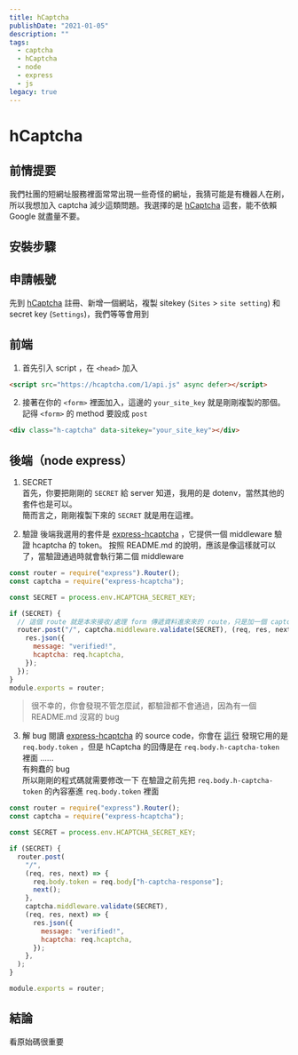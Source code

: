 ```yaml
---
title: hCaptcha
publishDate: "2021-01-05"
description: ""
tags:
  - captcha
  - hCaptcha
  - node
  - express
  - js
legacy: true
---
```


# hCaptcha

## 前情提要

我們社團的短網址服務裡面常常出現一些奇怪的網址，我猜可能是有機器人在刷，所以我想加入 captcha 減少這類問題。我選擇的是 [hCaptcha](https://hcaptcha.com/) 這套，能不依賴 Google 就盡量不要。

## 安裝步驟

## 申請帳號

先到 [hCaptcha](https://hcaptcha.com/) 註冊、新增一個網站，複製 sitekey (`Sites` > `site setting`) 和 secret key (`Settings`)，我們等等會用到

## 前端

1. 首先引入 script ，在 `<head>` 加入

```html
<script src="https://hcaptcha.com/1/api.js" async defer></script>
```

2. 接著在你的 `<form>` 裡面加入，這邊的 `your_site_key` 就是剛剛複製的那個。記得 `<form>` 的 method 要設成 `post`

```html
<div class="h-captcha" data-sitekey="your_site_key"></div>
```

## 後端（node express）

1. SECRET  
   首先，你要把剛剛的 `SECRET` 給 server 知道，我用的是 dotenv，當然其他的套件也是可以。  
   簡而言之，剛剛複製下來的 `SECRET` 就是用在這裡。

2. 驗證
   後端我選用的套件是 [express-hcaptcha](https://github.com/vastus/express-hcaptcha) ，它提供一個 middleware 驗證 hcaptcha 的 token。
   按照 README.md 的說明，應該是像這樣就可以了，當驗證通過時就會執行第二個 middleware

```js
const router = require("express").Router();
const captcha = require("express-hcaptcha");

const SECRET = process.env.HCAPTCHA_SECRET_KEY;

if (SECRET) {
  // 這個 route 就是本來接收/處理 form 傳遞資料進來來的 route，只是加一個 captcha.middleware.validate(SECRET)
  router.post("/", captcha.middleware.validate(SECRET), (req, res, next) => {
    res.json({
      message: "verified!",
      hcaptcha: req.hcaptcha,
    });
  });
}
module.exports = router;
```

> 很不幸的，你會發現不管怎麼試，都驗證都不會通過，因為有一個 README.md 沒寫的 bug

3. 解 bug
   閱讀 [express-hcaptcha](https://github.com/vastus/express-hcaptcha) 的 source code，你會在 [這行](https://github.com/vastus/express-hcaptcha/blob/694265a005cbb15306c9d65623c6a365be79b8fc/index.js#L9) 發現它用的是 `req.body.token` ，但是 hCaptcha 的回傳是在 `req.body.h-captcha-token` 裡面 ......  
   有夠蠢的 bug  
   所以剛剛的程式碼就需要修改一下
   在驗證之前先把 `req.body.h-captcha-token` 的內容塞進 `req.body.token` 裡面

```js
const router = require("express").Router();
const captcha = require("express-hcaptcha");

const SECRET = process.env.HCAPTCHA_SECRET_KEY;

if (SECRET) {
  router.post(
    "/",
    (req, res, next) => {
      req.body.token = req.body["h-captcha-response"];
      next();
    },
    captcha.middleware.validate(SECRET),
    (req, res, next) => {
      res.json({
        message: "verified!",
        hcaptcha: req.hcaptcha,
      });
    },
  );
}

module.exports = router;
```

## 結論

看原始碼很重要
